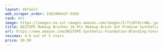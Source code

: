 ```yaml
---
layout: default 
﻿web_scraper_order: 1582906437-5569
rank: #51
image: https://images-na.ssl-images-amazon.com/images/I/71JHl9cr4NL.jpg
title: BESTOPE Makeup Brushes 16 PCs Makeup Brush Set Premium Synthetic Foundation Brush…
url: https://www.amazon.com/BESTOPE-Synthetic-Foundation-Blending-Concealers/dp/B0773PWTY3/ref=zg_mw_beauty_51?_encoding=UTF8&psc=1&refRID=YYBFCP7S84ZRSDXVY198
reviews: 4.6 out of 5 stars
price: $9.99 
---
```

